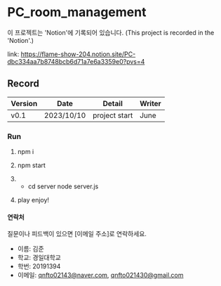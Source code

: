 # PC_room_management

이 프로젝트는 'Notion'에 기록되어 있습니다.
(This project is recorded in the 'Notion'.)

link: https://flame-show-204.notion.site/PC-dbc334aa7b8748bcb6d71a7e6a3359e0?pvs=4

## Record

| Version | Date       | Detail           | Writer        |
| ------- | ---------- | ---------------- | ------------- |
| v0.1    | 2023/10/10 | project start    | June          |


### Run

1. npm i

2. npm start

3. + cd server
     node server.js

4. play enjoy!

#### 연락처

질문이나 피드백이 있으면 [이메일 주소]로 연락하세요.

 - 이름: 김준
 - 학교: 경일대학교
 - 학번: 20191394
 - 이메일: qnfto02143@naver.com, qnfto021430@gmail.com
